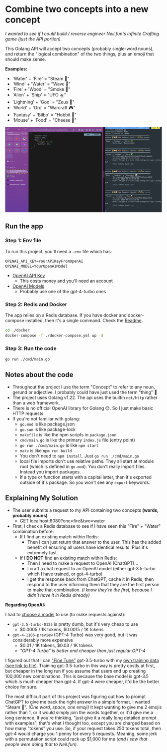 # Combine two concepts into a new concept

_I wanted to see if I could build / reverse engineer Neil.fun's Infinite Crafting game (just the API portion)._

This Golang API will accept two concepts (probably single-word nouns), and return the "logical combination" of the two things, plus an emoji that should make sense.

__Examples:__

- 'Water' + 'Fire' = "Steam 💨"
- 'Wind' + 'Water' = "Wave 🌊"
- 'Fire' + 'Wood' = "Smoke 💨"
- 'Alien' + 'Ship' = "UFO 🛸"
- 'Lightning' + 'God' = "Zeus 🤴"
- 'World' + 'Orc' = "Warcraft 🎮"
- 'Fantasy' + 'Bilbo' = "Hobbit 🧝"
- 'Mouse' + 'Food' = "Cheese 🧀"

![Screenshot](./misc/readme_images/screenshot.png)

## Run the app

### Step 1: Env file

To run this project, you'll need a `.env` file which has:

```env
OPENAI_API_KEY=YourAPIKeyFromOpenAI
OPENAI_MODEL=YourOpenAIModel
```

- [OpenAI API Key](https://platform.openai.com/api-keys)
  - This costs money and you'll need an account
- [OpenAI Models](https://openai.com/pricing)
  - Probably use one of the gpt-4-turbo ones

### Step 2: Redis and Docker

The app relies on a Redis database. If you have docker and docker-compose installed, then it's a single command. Check the [Readme](./docker/Readme.md).

```bash
cd ./docker
docker-compose -f ./docker-compose.yml up -d
```

### Step 3: Run the code

```bash
go run ./cmd/main.go
```

## Notes about the code

- Throughout the project I use the term "Concept" to refer to any noun, gerund or adjective. I probably could have just used the term "thing" 🤣
- The project uses Golang v1.22. The api uses the builtin `net/http` rather than a web framework.
- There is no official OpenAI library for Golang 😔. So I just make basic HTTP requests.
- If you're not familiar with golang:
  - `go.mod` is like package.json
  - `go.sum` is like package-lock
  - `makefile` is like the npm scripts in `package.json`
  - `cmd/main.go` is like the primary `index.js` file (entry point)
  - `go run ./cmd/main.go` is like `npm start`
  - `make` is like `npm run build`
  - You don't need to `npm install`. Just `go run ./cmd/main.go`
  - local file imports don't use relative paths. They all start at module root (which is defined in `go.mod`). You don't really import files. Instead you import packages.
  - If a type or function starts with a capital letter, then it's exported outside of it's package. So you won't see any `export` keywords.
  
## Explaining My Solution

- The user submits a request to my API containing two concepts __(words, probably nouns)__
  - GET localhost:8080?one=fire&two=water
- First, I check a Redis database to see if I have seen this "Fire" + "Water" combination before:
  - If I find an existing match within Redis:
    - Then I can just return that answer to the user. This has the added benefit of ensuring all users have identical results. Plus it's extremely fast.
  - If I __DO NOT__ find an existing match within Redis:
    - Then I need to make a request to OpenAI (ChatGPT)...
    - I craft a chat request to an OpenAI model (either gpt-3.5-turbo which I have trained, or gpt-4-turbo)
    - I get the response back from ChatGPT, cache it in Redis, then respond to the user informing them that they are the first person to make that combination. _(I know they're the first, because I didn't have it in Redis already)_

__Regarding OpenAI:__

I had to [choose a model](https://openai.com/pricing) to use (to make requests against):

- `gpt-3.5-turbo-0125` is pretty dumb, but it's very cheap to use
  - $0.0005 / 1K tokens, $0.0015 / 1K tokens
- `gpt-4-1106-preview` (GPT-4 Turbo) was very good, but it was considerably more expensive
  - $0.01 / 1K tokens, $0.03 / 1K tokens
  - _"GPT-4 Turbo" is better and cheaper than just regular GPT-4_

I figured out that I can ["Fine Tune"](https://platform.openai.com/finetune) gpt-3.5-turbo with my [own training data (see link to file)](./misc/open_ai_training_data/training.jsonl). Training gpt-3.5-turbo in this way is pretty costly at first, but cheaper in the long run if you assume that users end up creating 100,000 new combinations. This is because the base model is gpt-3.5 which is much cheaper than gpt-4. If gpt-4 were cheaper, it'd be the better choice for sure.

The most difficult part of this project was figuring out how to prompt ChatGPT to give me back the right answer in a simple format. I wanted "Steam 💨". _(One word, space, one emoji)_ It kept wanting to give me 2 emojis rather than 1, or it would simply join the words together, or it'd give me a long sentence. If you're thinking, "just give it a really long detailed prompt with examples", that's what I thought too, except you are charged based on how many "tokens" you use. So, if your request takes 250 tokens total, then gpt-4 would charge you 1 penny for every 5 requests. Meaning, some jerk with a permutation script could rack up $1,000 for me _(and I saw that people were doing that to Neil.fun)_.